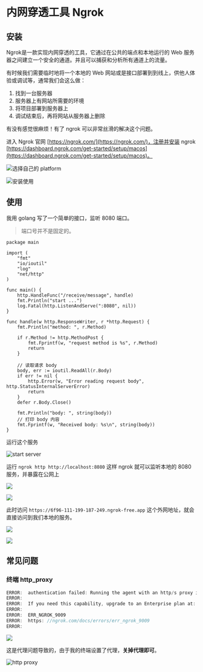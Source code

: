 # 内网穿透工具 Ngrok


<!-- author： xiaobinqt -->
<!-- email： xiaobinqt@163.com -->
<!-- https://xiaobinqt.github.io -->
<!-- https://www.xiaobinqt.cn -->

## 安装

Ngrok是一款实现内网穿透的工具，它通过在公共的端点和本地运行的 Web 服务器之间建立一个安全的通道。并且可以捕获和分析所有通道上的流量。

有时候我们需要临时地将一个本地的 Web 网站或是接口部署到到线上，供他人体验或调试等，通常我们会这么做：

1. 找到一台服务器
2. 服务器上有网站所需要的环境
3. 将项目部署到服务器上
4. 调试结束后，再将网站从服务器上删除

有没有感觉很麻烦！有了 ngrok 可以非常丝滑的解决这个问题。

进入 Ngrok 官网 [https://ngrok.com/](https://ngrok.com/)，注册并安装 ngrok [https://dashboard.ngrok.com/get-started/setup/macos](https://dashboard.ngrok.com/get-started/setup/macos)。

![](https://cdn.xiaobinqt.cn/xiaobinqt.io/20240906/3296852c59d84b349f64be2118a43689.png?imageView2/0/q/75%7cwatermark/2/text/eGlhb2JpbnF0/font/dmlqYXlh/fontsize/1000/fill/IzVDNUI1Qg==/dissolve/52/gravity/SouthEast/dx/15/dy/15 '选择自己的 platform')

![](https://cdn.xiaobinqt.cn/xiaobinqt.io/20240906/b27a332a575c4dbc840c3073be89d46f.png?imageView2/0/q/75%7cwatermark/2/text/eGlhb2JpbnF0/font/dmlqYXlh/fontsize/1000/fill/IzVDNUI1Qg==/dissolve/52/gravity/SouthEast/dx/15/dy/15 '安装使用')

## 使用

我用 golang 写了一个简单的接口，监听 8080 端口。

> 端口号并不是固定的。

```golang
package main

import (
	"fmt"
	"io/ioutil"
	"log"
	"net/http"
)

func main() {
	http.HandleFunc("/receive/message", handle)
	fmt.Println("start ...")
	log.Fatal(http.ListenAndServe(":8080", nil))
}

func handle(w http.ResponseWriter, r *http.Request) {
	fmt.Println("method: ", r.Method)

	if r.Method != http.MethodPost {
		fmt.Fprintf(w, "request method is %s", r.Method)
		return
	}

	// 读取请求 body
	body, err := ioutil.ReadAll(r.Body)
	if err != nil {
		http.Error(w, "Error reading request body", http.StatusInternalServerError)
		return
	}
	defer r.Body.Close()

	fmt.Println("body: ", string(body))
	// 打印 body 内容
	fmt.Fprintf(w, "Received body: %s\n", string(body))
}

```

运行这个服务

![](https://cdn.xiaobinqt.cn/xiaobinqt.io/20240906/09dcb8bf7c184d4ab5b704535bf8949e.png 'start server')

运行 `ngrok http http://localhost:8080` 这样 ngrok 就可以监听本地的 8080 服务，并暴露在公网上

![](https://cdn.xiaobinqt.cn/xiaobinqt.io/20240906/0e0840c57bd64c588b74fdafd0b55611.png)

![](https://cdn.xiaobinqt.cn/xiaobinqt.io/20240906/dae2789f4fe54195bd22a72ad0ec47c8.png?imageView2/0/q/75%7cwatermark/2/text/eGlhb2JpbnF0/font/dmlqYXlh/fontsize/1000/fill/IzVDNUI1Qg==/dissolve/52/gravity/SouthEast/dx/15/dy/15)

此时访问 `https://6f96-111-199-187-249.ngrok-free.app` 这个外网地址，就会直接访问到我们本地的服务。

![](https://cdn.xiaobinqt.cn/xiaobinqt.io/20240906/644faa22611543f3832775c165b63384.png?imageView2/0/q/75%7cwatermark/2/text/eGlhb2JpbnF0/font/dmlqYXlh/fontsize/1000/fill/IzVDNUI1Qg==/dissolve/52/gravity/SouthEast/dx/15/dy/15)

![](https://cdn.xiaobinqt.cn/xiaobinqt.io/20240906/028633d22b97465f8ac9b7c492fdd531.png?imageView2/0/q/75%7cwatermark/2/text/eGlhb2JpbnF0/font/dmlqYXlh/fontsize/1000/fill/IzVDNUI1Qg==/dissolve/52/gravity/SouthEast/dx/15/dy/15)

## 常见问题

### 终端 http_proxy

```go
ERROR:  authentication failed: Running the agent with an http/s proxy is an enterprise feature.If this is unexpected, verify that there is no proxy_url value in your ngrok configuration file and that the http_proxy environment variable is not set.
ERROR:
ERROR:  If you need this capability, upgrade to an Enterprise plan at: https: //dashboard.ngrok.com/billing/subscription
ERROR:
ERROR:  ERR_NGROK_9009
ERROR:  https: //ngrok.com/docs/errors/err_ngrok_9009
ERROR:
```

![](https://cdn.xiaobinqt.cn/xiaobinqt.io/20240906/f061a7bae8144923adf40ece69669b4f.png?imageView2/0/q/75%7cwatermark/2/text/eGlhb2JpbnF0/font/dmlqYXlh/fontsize/1000/fill/IzVDNUI1Qg==/dissolve/52/gravity/SouthEast/dx/15/dy/15)

这是代理问题导致的，由于我的终端设置了代理，**关掉代理即可**。

![](https://cdn.xiaobinqt.cn/xiaobinqt.io/20240906/6f3dee0288d24111b7b12b700e2d5cc8.png 'http proxy')





